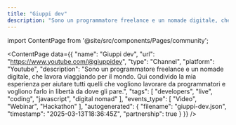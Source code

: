 ```yaml
---
title: "Giuppi dev"
description: "Sono un programmatore freelance e un nomade digitale, che lavora viaggiando per il mondo. Qui condivido la mia esperienza per aiutare tutti quelli che vogliono lavorare da programmatori e vogliono farlo in libertà da dove gli pare."
---
```

import ContentPage from '@site/src/components/Pages/community';

<ContentPage
    data={{
  "name": "Giuppi dev",
  "url": "https://www.youtube.com/@giuppidev",
  "type": "Channel",
  "platform": "Youtube",
  "description": "Sono un programmatore freelance e un nomade digitale, che lavora viaggiando per il mondo. Qui condivido la mia esperienza per aiutare tutti quelli che vogliono lavorare da programmatori e vogliono farlo in libertà da dove gli pare.",
  "tags": [
    "developers",
    "live",
    "coding",
    "javascript",
    "digital nomad"
  ],
  "events_type": [
    "Video",
    "Webinar",
    "Hackathon"
  ],
  "autogenerated": {
    "filename": "giuppi-dev.json",
    "timestamp": "2025-03-13T18:36:45Z",
    "partnership": true
  }
}}
/>
